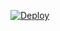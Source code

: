 [![Deploy](https://www.herokucdn.com/deploy/button.png)](https://dashboard.heroku.com/new?template=https://github.com/spaceyu/zxc)

